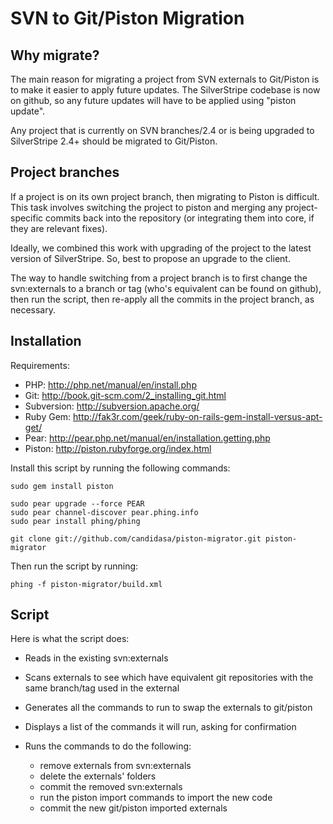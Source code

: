 # SVN to Git/Piston Migration

## Why migrate?
The main reason for migrating a project from SVN externals to Git/Piston is to make it easier to apply future updates. The SilverStripe codebase is now on github, so any future updates will have to be applied using "piston update".

Any project that is currently on SVN branches/2.4 or is being upgraded to SilverStripe 2.4+ should be migrated to Git/Piston.

## Project branches
If a project is on its own project branch, then migrating to Piston is difficult. This task involves switching the project to piston and merging any project-specific commits back into the repository (or integrating them into core, if they are relevant fixes).

Ideally, we combined this work with upgrading of the project to the latest version of SilverStripe. So, best to propose an upgrade to the client.

The way to handle switching from a project branch is to first change the svn:externals to a branch or tag (who's equivalent can be found on github), then run the script, then re-apply all the commits in the project branch, as necessary.

## Installation
Requirements:

* PHP: http://php.net/manual/en/install.php
* Git: http://book.git-scm.com/2_installing_git.html
* Subversion: http://subversion.apache.org/
* Ruby Gem: http://fak3r.com/geek/ruby-on-rails-gem-install-versus-apt-get/
* Pear: http://pear.php.net/manual/en/installation.getting.php
* Piston: http://piston.rubyforge.org/index.html

Install this script by running the following commands:

	sudo gem install piston
	
	sudo pear upgrade --force PEAR
	sudo pear channel-discover pear.phing.info
	sudo pear install phing/phing

	git clone git://github.com/candidasa/piston-migrator.git piston-migrator

Then run the script by running:

	phing -f piston-migrator/build.xml

## Script
Here is what the script does:

- Reads in the existing svn:externals
- Scans externals to see which have equivalent git repositories with the same branch/tag used in the external
- Generates all the commands to run to swap the externals to git/piston
- Displays a list of the commands it will run, asking for confirmation
- Runs the commands to do the following:

	* remove externals from svn:externals
	* delete the externals' folders
	* commit the removed svn:externals
	* run the piston import commands to import the new code
	* commit the new git/piston imported externals